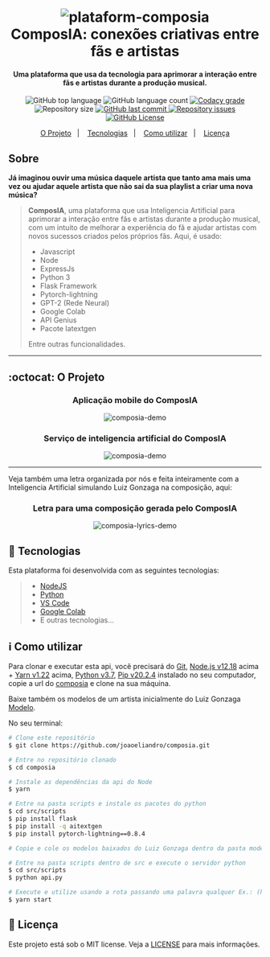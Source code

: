 <h1 align="center">
    <img src="https://res.cloudinary.com/dy7l1wk3y/image/upload/v1604272538/Group_172_g6kyur.png" alt="plataform-composia" />
    <br>
    ComposIA: conexões criativas entre fãs e artistas
    <br>
</h1>

<h4 align="center">
  Uma plataforma que usa da tecnologia para aprimorar a interação entre fãs e artistas durante a produção musical.
</h4>

<p align="center">
  <img alt="GitHub top language" src="https://img.shields.io/github/languages/top/joaoeliandro/composia.svg">

  <img alt="GitHub language count" src="https://img.shields.io/github/languages/count/joaoeliandro/composia.svg">

  <a href="https://www.codacy.com/app/joaoeliandro/composia?utm_source=github.com&amp;utm_medium=referral&amp;utm_content=joaoeliandro/composia&amp;utm_campaign=Badge_Grade">
    <img alt="Codacy grade" src="https://api.codacy.com/project/badge/Grade/691b85e51bf240b997ae6ff82ea41590">
  </a>

  <img alt="Repository size" src="https://img.shields.io/github/repo-size/joaoeliandro/composia.svg">
  <a href="https://github.com/joaoeliandro/composia/commits/master">
    <img alt="GitHub last commit" src="https://img.shields.io/github/last-commit/joaoeliandro/composia.svg">
  </a>

  <a href="https://github.com/joaoeliandro/composia/issues">
    <img alt="Repository issues" src="https://img.shields.io/github/issues/joaoeliandro/composia.svg">
  </a>

  <a href="https://github.com/joaoeliandro/composia/blob/master/LICENSE">
    <img alt="GitHub License" src="https://img.shields.io/github/license/joaoeliandro/composia.svg">
  </a>
</p>

<p align="center">
  <a href="#octocat-o-projeto">O Projeto</a>&nbsp;&nbsp;&nbsp;|&nbsp;&nbsp;&nbsp;
  <a href="#rocket-tecnologias">Tecnologias</a>&nbsp;&nbsp;&nbsp;|&nbsp;&nbsp;&nbsp;
  <a href="#information_source-como-utilizar">Como utilizar</a>&nbsp;&nbsp;&nbsp;|&nbsp;&nbsp;&nbsp;
  <a href="#memo-licença">Licença</a>
</p>

## Sobre

**Já imaginou ouvir uma música daquele artista que tanto ama mais uma vez ou ajudar aquele artista que não sai da sua playlist a criar uma nova música?**
> **ComposIA**, uma plataforma que usa Inteligencia Artificial para aprimorar a interação entre fãs e artistas durante a produção musical, com um intuito de melhorar a experiência do fã e ajudar artistas com novos sucessos criados pelos próprios fãs. Aqui, é usado:
> - Javascript
> - Node
> - ExpressJs
> - Python 3
> - Flask Framework
> - Pytorch-lightning
> - GPT-2 (Rede Neural)
> - Google Colab
> - API Genius
> - Pacote Iatextgen
>
> Entre outras funcionalidades.

---

## :octocat: O Projeto

<h3 align="center">Aplicação mobile do ComposIA</h3>
<p align="center">
    <img src="https://drive.google.com/uc?export=view&id=15krmtBk-AjxkCl4PiwAQFWk3TpOVPjO1" alt="composia-demo" />
</p>

<h3 align="center">Serviço de inteligencia artificial do ComposIA</h3>
<p align="center">
    <img src="https://drive.google.com/uc?export=view&id=1o_9oDsJnDwMpD-LJvYs4_01SGvnDfOmj" alt="composia-demo" />
</p>

---

Veja também uma letra organizada por nós e feita inteiramente com a Inteligencia Artificial simulando Luiz Gonzaga na composição, aqui:

<h3 align="center">Letra para uma composição gerada pelo ComposIA</h3>
<p align="center">
    <img src="https://res.cloudinary.com/dy7l1wk3y/image/upload/v1604281378/WhatsApp_Image_2020-11-01_at_22.37.47_h7xl60.jpg" alt="composia-lyrics-demo" />
</p>

## :rocket: Tecnologias

Esta plataforma foi desenvolvida com as seguintes tecnologias:

> - [NodeJS](https://nodejs.org)
> - [Python](https://www.python.org/)
> - [VS Code](https://code.visualstudio.com/)
> - [Google Colab](https://colab.research.google.com/notebooks/intro.ipynb#recent=true)
> - E outras tecnologias...

## :information_source: Como utilizar

Para clonar e executar esta api, você precisará do [Git](https://git-scm.com), [Node.js v12.18][nodejs] acima + [Yarn v1.22][yarn] acima, [Python v3.7][python], [Pip v20.2.4](https://pypi.org/project/pip/) instalado no seu computador, copie a url do [composia](https://github.com/joaoeliandro/composia) e clone na sua máquina.

Baixe também os modelos de um artista inicialmente do Luiz Gonzaga [Modelo](https://we.tl/t-rOC10fnmeT).

No seu terminal:

```bash
# Clone este repositório
$ git clone https://github.com/joaoeliandro/composia.git

# Entre no repositório clonado
$ cd composia

# Instale as dependências da api do Node
$ yarn

# Entre na pasta scripts e instale os pacotes do python
$ cd src/scripts
$ pip install flask
$ pip install -q aitextgen
$ pip install pytorch-lightning==0.8.4

# Copie e cole os modelos baixados do Luiz Gonzaga dentro da pasta models

# Entre na pasta scripts dentro de src e execute o servidor python
$ cd src/scripts
$ python api.py

# Execute e utilize usando a rota passando uma palavra qualquer Ex.: (http://localhost:3333/estrofe?input=felicidade)
$ yarn start
```

## :memo: Licença

Este projeto está sob o MIT license. Veja a [LICENSE](https://github.com/joaoeliandro/composia/blob/master/LICENSE) para mais informações.

[nodejs]: https://nodejs.org/
[yarn]: https://yarnpkg.com/
[python]: https://www.python.org/downloads/release/python-370/
